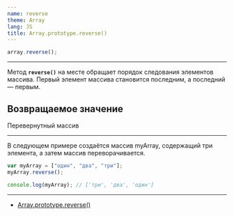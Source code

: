 ```yaml
---
name: reverse
theme: Array
lang: JS
title: Array.prototype.reverse()
---
```


```js
array.reverse();
```

---

Метод **`reverse()`** на месте обращает порядок следования элементов массива. Первый элемент массива становится последним, а последний — первым.

## Возвращаемое значение

Перевернутный массив

---

В следующем примере создаётся массив myArray, содержащий три элемента, а затем массив переворачивается.

```js
var myArray = ["один", "два", "три"];
myArray.reverse();

console.log(myArray); // ['три', 'два', 'один']
```

---

- [Array.prototype.reverse()](https://developer.mozilla.org/ru/docs/Web/JavaScript/Reference/Global_Objects/Array/reverse)
